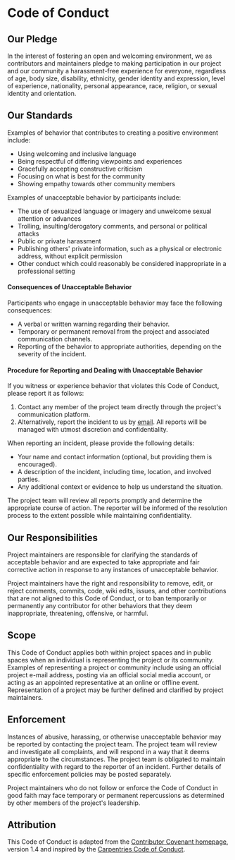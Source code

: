 # Code of Conduct

## Our Pledge

In the interest of fostering an open and welcoming environment, we as contributors and maintainers pledge to making participation in our project and our community a harassment-free experience for everyone, regardless of age, body size, disability, ethnicity, gender identity and expression, level of experience, nationality, personal appearance, race, religion, or sexual identity and orientation.

## Our Standards

Examples of behavior that contributes to creating a positive environment include:

* Using welcoming and inclusive language
* Being respectful of differing viewpoints and experiences
* Gracefully accepting constructive criticism
* Focusing on what is best for the community
* Showing empathy towards other community members

Examples of unacceptable behavior by participants include:

* The use of sexualized language or imagery and unwelcome sexual attention or advances
* Trolling, insulting/derogatory comments, and personal or political attacks
* Public or private harassment
* Publishing others' private information, such as a physical or electronic address, without explicit permission
* Other conduct which could reasonably be considered inappropriate in a professional setting

#### Consequences of Unacceptable Behavior
Participants who engage in unacceptable behavior may face the following consequences:
* A verbal or written warning regarding their behavior.
* Temporary or permanent removal from the project and associated communication channels.
* Reporting of the behavior to appropriate authorities, depending on the severity of the incident.

#### Procedure for Reporting and Dealing with Unacceptable Behavior
If you witness or experience behavior that violates this Code of Conduct, please report it as follows:
1. Contact any member of the project team directly through the project's communication platform.
2. Alternatively, report the incident to us by [email](mailto:yuci21st@student.ubc.ca). All reports will be managed with utmost discretion and confidentiality.

When reporting an incident, please provide the following details:
* Your name and contact information (optional, but providing them is encouraged).
* A description of the incident, including time, location, and involved parties.
* Any additional context or evidence to help us understand the situation.

The project team will review all reports promptly and determine the appropriate course of action. The reporter will be informed of the resolution process to the extent possible while maintaining confidentiality.

## Our Responsibilities

Project maintainers are responsible for clarifying the standards of acceptable behavior and are expected to take appropriate and fair corrective action in response to any instances of unacceptable behavior.

Project maintainers have the right and responsibility to remove, edit, or reject comments, commits, code, wiki edits, issues, and other contributions that are not aligned to this Code of Conduct, or to ban temporarily or permanently any contributor for other behaviors that they deem inappropriate, threatening, offensive, or harmful.

## Scope

This Code of Conduct applies both within project spaces and in public spaces when an individual is representing the project or its community. Examples of representing a project or community include using an official project e-mail address, posting via an official social media account, or acting as an appointed representative at an online or offline event. Representation of a project may be further defined and clarified by project maintainers.

## Enforcement

Instances of abusive, harassing, or otherwise unacceptable behavior may be reported by contacting the project team. The project team will review and investigate all complaints, and will respond in a way that it deems appropriate to the circumstances. The project team is obligated to maintain confidentiality with regard to the reporter of an incident. Further details of specific enforcement policies may be posted separately.

Project maintainers who do not follow or enforce the Code of Conduct in good faith may face temporary or permanent repercussions as determined by other members of the project's leadership.

## Attribution

This Code of Conduct is adapted from the [Contributor Covenant homepage](http://contributor-covenant.org/version/1/4), version 1.4 and inspired by the [Carpentries Code of Conduct](https://docs.carpentries.org/policies/coc/).
